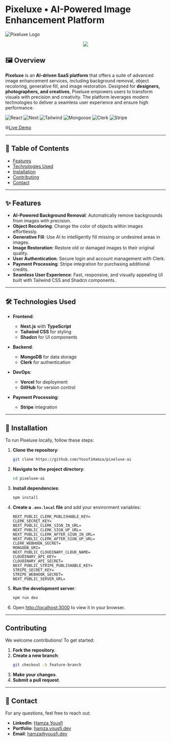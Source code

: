 # Pixeluxe • AI-Powered Image Enhancement Platform

![Pixeluxe Logo](/assets/logo.png)

<p align="center">
  <img src="/assets/logo.png" />
</p>

## 🖼️ Overview

**Pixeluxe** is an **AI-driven SaaS platform** that offers a suite of advanced image enhancement services, including background removal, object recoloring, generative fill, and image restoration. Designed for **designers, photographers, and creatives**, Pixeluxe empowers users to transform visuals with precision and creativity. The platform leverages modern technologies to deliver a seamless user experience and ensure high performance.

![React](https://img.shields.io/badge/-React-black?style=for-the-badge&logoColor=white&logo=react&color=blue)
![Next](https://img.shields.io/badge/-NextJs-black?style=for-the-badge&logo=next.js&color=a0a0a0)
![Tailwind](https://img.shields.io/badge/-tailwind-black?style=for-the-badge&logo=tailwindcss&color=36d2fd)
![Mongoose](https://img.shields.io/badge/-MongoDB-black?style=for-the-badge&logoColor=white&logo=mongodb&color=127237)
![Clerk](https://img.shields.io/badge/-Clerk-black?style=for-the-badge&logoColor=white&logo=clerk&color=a1a1d1)
![Stripe](https://img.shields.io/badge/-Stripe-black?style=for-the-badge&logoColor=white&logo=stripe&color=purple)

🌐[Live Demo](https://pixeluxe-ai.yousfi.dev)

---

## 📜 Table of Contents

- [Features](#-features)
- [Technologies Used](#-technologies-used)
- [Installation](#-installation)
- [Contributing](#-contributing)
- [Contact](#-contact)

---

## ✨ Features

- **AI-Powered Background Removal**: Automatically remove backgrounds from images with precision.
- **Object Recoloring**: Change the color of objects within images effortlessly.
- **Generative Fill**: Use AI to intelligently fill missing or undesired areas in images.
- **Image Restoration**: Restore old or damaged images to their original quality.
- **User Authentication**: Secure login and account management with Clerk.
- **Payment Processing**: Stripe integration for purchasing additional credits.
- **Seamless User Experience**: Fast, responsive, and visually appealing UI built with Tailwind CSS and Shadcn components.

---

## 🛠️ Technologies Used

- **Frontend**:

  - **Next.js** with **TypeScript**
  - **Tailwind CSS** for styling
  - **Shadcn** for UI components

- **Backend**:

  - **MongoDB** for data storage
  - **Clerk** for authentication

- **DevOps**:

  - **Vercel** for deployment
  - **GitHub** for version control

- **Payment Processing**:
  - **Stripe** integration

---

## 🚀 Installation

To run Pixeluxe locally, follow these steps:

1. **Clone the repository**:
   ```bash
   git clone https://github.com/YousfiHamza/pixeluxe-ai
   ```
2. **Navigate to the project directory**:
   ```bash
   cd pixeluxe-ai
   ```
3. **Install dependencies**:
   ```bash
   npm install
   ```
4. **Create a `.env.local` file** and add your environment variables:
   ```plaintext
   NEXT_PUBLIC_CLERK_PUBLISHABLE_KEY=
   CLERK_SECRET_KEY=
   NEXT_PUBLIC_CLERK_SIGN_IN_URL=
   NEXT_PUBLIC_CLERK_SIGN_UP_URL=
   NEXT_PUBLIC_CLERK_AFTER_SIGN_IN_URL=
   NEXT_PUBLIC_CLERK_AFTER_SIGN_UP_URL=
   CLERK_WEBHOOK_SECRET=
   MONGODB_URI=
   NEXT_PUBLIC_CLOUDINARY_CLOUD_NAME=
   CLOUDINARY_API_KEY=
   CLOUDINARY_API_SECRET=
   NEXT_PUBLIC_STRIPE_PUBLISHABLE_KEY=
   STRIPE_SECRET_KEY=
   STRIPE_WEBHOOK_SECRET=
   NEXT_PUBLIC_SERVER_URL=
   ```
5. **Run the development server**:
   ```bash
   npm run dev
   ```
6. Open [http://localhost:3000](http://localhost:3000) to view it in your browser.

---

## Contributing

We welcome contributions! To get started:

1. **Fork the repository**.
2. **Create a new branch**:
   ```bash
   git checkout -b feature-branch
   ```
3. **Make your changes**.
4. **Submit a pull request**.

---

## 📧 Contact

For any questions, feel free to reach out:

- **LinkedIn**: [Hamza Yousfi](https://www.linkedin.com/in/yousfihamza)
- **Portfolio**: [hamza.yousfi.dev](https://hamza.yousfi.dev)
- **Email**: [hamza@yousfi.dev](mailto:hamza@yousfi.dev)
